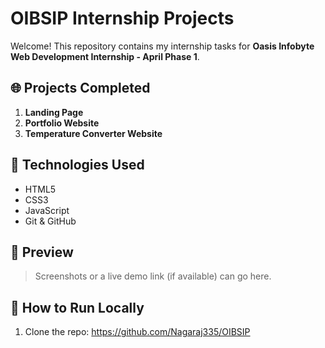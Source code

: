 # OIBSIP Internship Projects

Welcome! This repository contains my internship tasks for **Oasis Infobyte Web Development Internship - April Phase 1**.

## 🌐 Projects Completed

1. **Landing Page**
2. **Portfolio Website**
3. **Temperature Converter Website**

## 🚀 Technologies Used
- HTML5
- CSS3
- JavaScript
- Git & GitHub

## 📸 Preview
> Screenshots or a live demo link (if available) can go here.

## 🔧 How to Run Locally
1. Clone the repo:
https://github.com/Nagaraj335/OIBSIP
